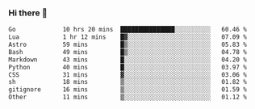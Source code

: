 ### Hi there 👋
<!--START_SECTION:waka-->

```txt
Go             10 hrs 20 mins  ███████████████░░░░░░░░░░   60.46 %
Lua            1 hr 12 mins    █▓░░░░░░░░░░░░░░░░░░░░░░░   07.09 %
Astro          59 mins         █▒░░░░░░░░░░░░░░░░░░░░░░░   05.83 %
Bash           49 mins         █▒░░░░░░░░░░░░░░░░░░░░░░░   04.78 %
Markdown       43 mins         █░░░░░░░░░░░░░░░░░░░░░░░░   04.20 %
Python         40 mins         █░░░░░░░░░░░░░░░░░░░░░░░░   03.97 %
CSS            31 mins         ▓░░░░░░░░░░░░░░░░░░░░░░░░   03.06 %
sh             18 mins         ▒░░░░░░░░░░░░░░░░░░░░░░░░   01.82 %
gitignore      16 mins         ▒░░░░░░░░░░░░░░░░░░░░░░░░   01.59 %
Other          11 mins         ▒░░░░░░░░░░░░░░░░░░░░░░░░   01.12 %
```

<!--END_SECTION:waka-->

<!--
**YoganshSharma/YoganshSharma** is a ✨ _special_ ✨ repository because its `README.md` (this file) appears on your GitHub profile.

Here are some ideas to get you started:

- 🔭 I’m currently working on ...
- 🌱 I’m currently learning ...
- 👯 I’m looking to collaborate on ...
- 🤔 I’m looking for help with ...
- 💬 Ask me about ...
- 📫 How to reach me: ...
- 😄 Pronouns: ...
- ⚡ Fun fact: ...
-->
